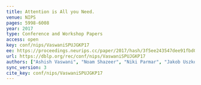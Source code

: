 ```yaml
---
title: Attention is All you Need.
venue: NIPS
pages: 5998-6008
year: 2017
type: Conference and Workshop Papers
access: open
key: conf/nips/VaswaniSPUJGKP17
ee: https://proceedings.neurips.cc/paper/2017/hash/3f5ee243547dee91fbd053c1c4a845aa-Abstract.html
url: https://dblp.org/rec/conf/nips/VaswaniSPUJGKP17
authors: ["Ashish Vaswani", "Noam Shazeer", "Niki Parmar", "Jakob Uszkoreit", "Llion Jones", "Aidan N. Gomez", "Lukasz Kaiser", "Illia Polosukhin"]
sync_version: 3
cite_key: conf/nips/VaswaniSPUJGKP17
---
```


